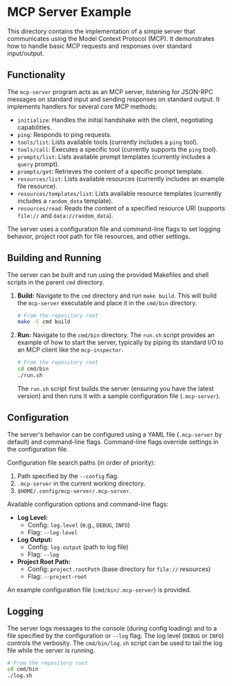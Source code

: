 # MCP Server Example

This directory contains the implementation of a simple server that communicates using the Model Context Protocol (MCP). It demonstrates how to handle basic MCP requests and responses over standard input/output.

## Functionality

The `mcp-server` program acts as an MCP server, listening for JSON-RPC messages on standard input and sending responses on standard output. It implements handlers for several core MCP methods:

*   `initialize`: Handles the initial handshake with the client, negotiating capabilities.
*   `ping`: Responds to ping requests.
*   `tools/list`: Lists available tools (currently includes a `ping` tool).
*   `tools/call`: Executes a specific tool (currently supports the `ping` tool).
*   `prompts/list`: Lists available prompt templates (currently includes a `query` prompt).
*   `prompts/get`: Retrieves the content of a specific prompt template.
*   `resources/list`: Lists available resources (currently includes an example file resource).
*   `resources/templates/list`: Lists available resource templates (currently includes a `random_data` template).
*   `resources/read`: Reads the content of a specified resource URI (supports `file://` and `data://random_data`).

The server uses a configuration file and command-line flags to set logging behavior, project root path for file resources, and other settings.

## Building and Running

The server can be built and run using the provided Makefiles and shell scripts in the parent `cmd` directory.

1.  **Build:** Navigate to the `cmd` directory and run `make build`. This will build the `mcp-server` executable and place it in the `cmd/bin` directory.
    ```bash
    # From the repository root
    make -C cmd build
    ```

2.  **Run:** Navigate to the `cmd/bin` directory. The `run.sh` script provides an example of how to start the server, typically by piping its standard I/O to an MCP client like the `mcp-inspector`.
    ```bash
    # From the repository root
    cd cmd/bin
    ./run.sh
    ```
    The `run.sh` script first builds the server (ensuring you have the latest version) and then runs it with a sample configuration file (`.mcp-server`).

## Configuration

The server's behavior can be configured using a YAML file (`.mcp-server` by default) and command-line flags. Command-line flags override settings in the configuration file.

Configuration file search paths (in order of priority):
1.  Path specified by the `--config` flag.
2.  `.mcp-server` in the current working directory.
3.  `$HOME/.config/mcp-server/.mcp-server`.

Available configuration options and command-line flags:

*   **Log Level:**
    *   Config: `log.level` (e.g., `DEBUG`, `INFO`)
    *   Flag: `--log-level`
*   **Log Output:**
    *   Config: `log.output` (path to log file)
    *   Flag: `--log`
*   **Project Root Path:**
    *   Config: `project.rootPath` (base directory for `file://` resources)
    *   Flag: `--project-root`

An example configuration file (`cmd/bin/.mcp-server`) is provided.

## Logging

The server logs messages to the console (during config loading) and to a file specified by the configuration or `--log` flag. The log level (`DEBUG` or `INFO`) controls the verbosity. The `cmd/bin/log.sh` script can be used to tail the log file while the server is running.

```bash
# From the repository root
cd cmd/bin
./log.sh
```
